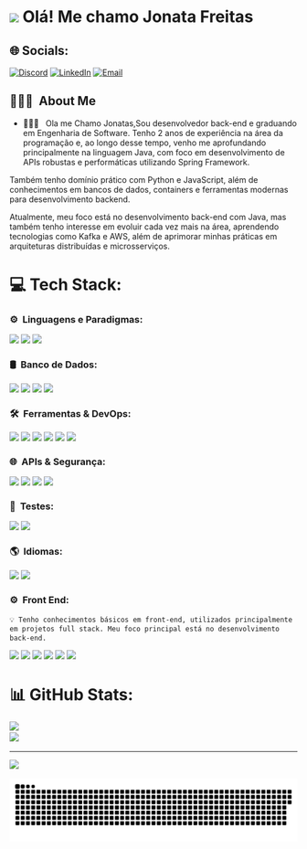 <h1><img src="https://raw.githubusercontent.com/JonataFreitas/JonataFreitas/master/hi.gif" height="30px" style="color:white;"/>  Olá! Me chamo Jonata Freitas</h1> 

## 🌐 Socials:
[![Discord](https://img.shields.io/badge/Discord-%237289DA.svg?logo=discord&logoColor=white)](https://discord.com/users/788895222024765441)  [![LinkedIn](https://img.shields.io/badge/LinkedIn-%230077B5.svg?logo=linkedin&logoColor=white)](https://www.linkedin.com/in/jonatadev)  [![Email](https://img.shields.io/badge/Email-D14836?logo=gmail&logoColor=white)](mailto:jonatasaple@gmail.com)  


</p>

<h2> 👨🏻‍💻 &nbsp;About Me </h2>

- 👨🏻‍💻 &nbsp; Ola me Chamo Jonatas,Sou desenvolvedor back-end e graduando em Engenharia de Software. Tenho  2 anos de experiência na área da programação e, ao longo desse tempo, venho me aprofundando principalmente na linguagem Java, com foco em desenvolvimento de APIs robustas e performáticas utilizando Spring Framework.

Também tenho domínio prático com Python e JavaScript, além de conhecimentos em bancos de dados, containers e ferramentas modernas para desenvolvimento backend.

Atualmente, meu foco está no desenvolvimento back-end com Java, mas também tenho interesse em evoluir cada vez mais na área, aprendendo tecnologias como Kafka e AWS, além de aprimorar minhas práticas em arquiteturas distribuídas e microsserviços.
# 💻 Tech Stack:

<h3>⚙️ &nbsp;Linguagens e Paradigmas:</h3>
<p>
  <img src="https://img.shields.io/badge/Java-007396?style=for-the-badge&logo=openjdk&logoColor=white"/> 
  <img src="https://img.shields.io/badge/Python-3670A0?style=for-the-badge&logo=python&logoColor=ffdd54"/> 
  <img src="https://img.shields.io/badge/POO-Programming%20OOP-blue?style=for-the-badge&logo=apachespark&logoColor=white"/> 
</p>

<h3>🛢️ &nbsp;Banco de Dados:</h3>
<p>
  <img src="https://img.shields.io/badge/MySQL-4479A1?style=for-the-badge&logo=mysql&logoColor=white"/> 
  <img src="https://img.shields.io/badge/PostgreSQL-316192?style=for-the-badge&logo=postgresql&logoColor=white"/> 
  <img src="https://img.shields.io/badge/SQL%20Server-CC2927?style=for-the-badge&logo=microsoftsqlserver&logoColor=white"/> 
  <img src="https://img.shields.io/badge/NoSQL-4DB33D?style=for-the-badge&logo=mongodb&logoColor=white"/> 
</p>

<h3>🛠️ &nbsp;Ferramentas & DevOps:</h3>
<p>
  <img src="https://img.shields.io/badge/Maven-C71A36?style=for-the-badge&logo=apachemaven&logoColor=white"/> 
  <img src="https://img.shields.io/badge/Git-F05032?style=for-the-badge&logo=git&logoColor=white"/> 
  <img src="https://img.shields.io/badge/GitHub-181717?style=for-the-badge&logo=github&logoColor=white"/> 
  <img src="https://img.shields.io/badge/Docker-0db7ed?style=for-the-badge&logo=docker&logoColor=white"/> 
  <img src="https://img.shields.io/badge/DBeaver-372923?style=for-the-badge&logo=dbeaver&logoColor=white"/> 
  <img src="https://img.shields.io/badge/CI%2FCD%20with-GitHub%20Actions-blue?style=for-the-badge&logo=githubactions&logoColor=white"/>
</p>

<h3>🌐 &nbsp;APIs & Segurança:</h3>
<p>
  <img src="https://img.shields.io/badge/RESTful-009688?style=for-the-badge&logo=rest&logoColor=white"/> 
  <img src="https://img.shields.io/badge/JWT-black?style=for-the-badge&logo=jsonwebtokens&logoColor=white"/> 
  <img src="https://img.shields.io/badge/CORS-orange?style=for-the-badge&logo=fastapi&logoColor=white"/> 
  <img src="https://img.shields.io/badge/OAuth2-3C79A5?style=for-the-badge&logo=auth0&logoColor=white"/> 
</p>

<h3>🧪 &nbsp;Testes:</h3>
<p>
  <img src="https://img.shields.io/badge/jUnit-25A162?style=for-the-badge&logo=junit5&logoColor=white"/> 
  <img src="https://img.shields.io/badge/Mockito-6DB33F?style=for-the-badge&logo=java&logoColor=white"/> 
</p>

<h3>🌎 &nbsp;Idiomas:</h3>
<p>
  <img src="https://img.shields.io/badge/Português-Nativo-green?style=for-the-badge&logo=googletranslate&logoColor=white"/> 
  <img src="https://img.shields.io/badge/Inglês-B1-blue?style=for-the-badge&logo=googletranslate&logoColor=white"/> 
</p>

<h3>⚙️ &nbsp;Front End:</h3>
<p>
</p>

    💡 Tenho conhecimentos básicos em front-end, utilizados principalmente em projetos full stack. Meu foco principal está no desenvolvimento back-end.
<p> <img src="https://img.shields.io/badge/HTML5-E34F26?style=for-the-badge&logo=html5&logoColor=white"/> <img src="https://img.shields.io/badge/CSS3-1572B6?style=for-the-badge&logo=css3&logoColor=white"/> <img src="https://img.shields.io/badge/JavaScript-F7DF1E?style=for-the-badge&logo=javascript&logoColor=black"/> <img src="https://img.shields.io/badge/DOM-Manipulation-informational?style=for-the-badge&logo=javascript"/> <img src="https://img.shields.io/badge/JFrame-Java_GUI-green?style=for-the-badge&logo=java&logoColor=white"/> <img src="https://img.shields.io/badge/Swing-Java_Framework-blue?style=for-the-badge&logo=java&logoColor=white"/> </p>


# 📊 GitHub Stats:
![](https://github-readme-streak-stats.herokuapp.com/?user=devJonatas06&theme=dark&hide_border=false)<br/>
![](https://github-readme-stats.vercel.app/api/top-langs/?username=devJonatas06&theme=dark&hide_border=false&include_all_commits=false&count_private=false&layout=compact)

---
[![](https://visitcount.itsvg.in/api?id=devJonatas06&icon=0&color=0)](https://visitcount.itsvg.in)

<picture>
  <source media="(prefers-color-scheme: dark)" srcset="https://raw.githubusercontent.com/devJonatas06/devJonatas06/output/github-snake-dark.svg" />
  <source media="(prefers-color-scheme: light)" srcset="https://raw.githubusercontent.com/devJonatas06/devJonatas06/output/github-snake.svg" />
  <img alt="github-snake" src="https://raw.githubusercontent.com/devJonatas06/devJonatas06/output/github-snake.svg" />
</picture>


